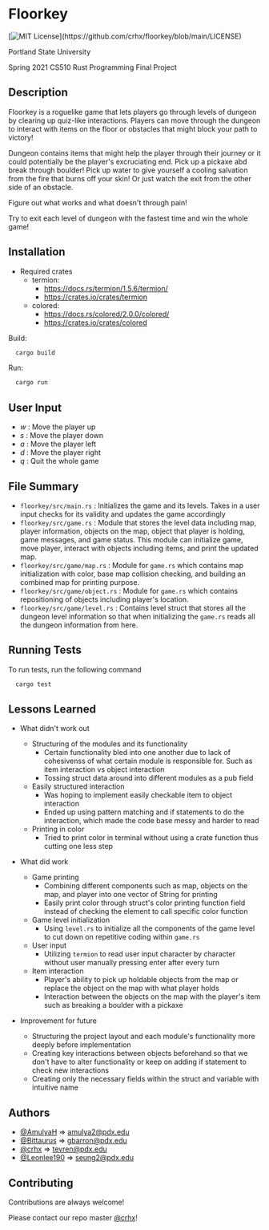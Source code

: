# Floorkey

[![MIT License](https://img.shields.io/apm/l/atomic-design-ui.svg?)](https://github.com/crhx/floorkey/blob/main/LICENSE)

Portland State University

Spring 2021 CS510 Rust Programming Final Project

## Description

Floorkey is a roguelike game that lets players go through levels of dungeon by clearing up quiz-like interactions.
Players can move through the dungeon to interact with items on the floor or obstacles that might block your path to victory!
 
Dungeon contains items that might help the player through their journey or it could potentially be the player's excruciating end.
Pick up a pickaxe abd break through boulder! Pick up water to give yourself a cooling salvation from the fire that burns off your skin! Or just watch the exit from the other side of an obstacle. 

Figure out what works and what doesn't through pain!

Try to exit each level of dungeon with the fastest time and win the whole game!
## Installation 

* Required crates
    * termion: 
        * https://docs.rs/termion/1.5.6/termion/
        * https://crates.io/crates/termion
    * colored: 
        * https://docs.rs/colored/2.0.0/colored/ 
        * https://crates.io/crates/colored

Build: 
```bash 
  cargo build
```

Run:
```bash
  cargo run
```
## User Input

- *w* : Move the player up
- *s* : Move the player down
- *a* : Move the player left
- *d* : Move the player right
- *q* : Quit the whole game

  
## File Summary

* ```floorkey/src/main.rs``` : Initializes the game and its levels. Takes in a user input checks for its validity and updates the game accordingly
* ```floorkey/src/game.rs``` : Module that stores the level data including map, player information, objects on the map, object that player is holding, game messages, and game status. This module can initialize game, move player, interact with objects including items, and print the updated map.
* ```floorkey/src/game/map.rs``` : Module for ```game.rs``` which contains map initialization with color, base map collision checking, and building an combined map for printing purpose.
* ```floorkey/src/game/object.rs``` : Module for ```game.rs``` which contains repositioning of objects including player's location.
* ```floorkey/src/game/level.rs``` : Contains level struct that stores all the dungeon level information so that when initializing the ```game.rs``` reads all the dungeon information from here.

  
## Running Tests

To run tests, run the following command

```bash
  cargo test
```

## Lessons Learned

* What didn't work out
    * Structuring of the modules and its functionality
        * Certain functionality bled into one another due to lack of cohesivenss of what certain module is responsible for. Such as item interaction vs object interaction
        * Tossing struct data around into different modules as a pub field
    * Easily structured interaction
        * Was hoping to implement easily checkable item to object interaction
        * Ended up using pattern matching and if statements to do the interaction, which made the code base messy and harder to read
    * Printing in color
        * Tried to print color in terminal without using a crate function thus cutting one less step

* What did work
    * Game printing
        * Combining different components such as map, objects on the map, and player into one vector of String for printing
        * Easily print color through struct's color printing function field instead of checking the element to call specific color function
    * Game level initialization
        * Using ```level.rs``` to initialize all the components of the game level to cut down on repetitive coding within ```game.rs```
    * User input
        * Utilizing ```termion``` to read user input character by character without user manually pressing enter after every turn
    * Item interaction
        * Player's ability to pick up holdable objects from the map or replace the object on the map with what player holds
        * Interaction between the objects on the map with the player's item such as breaking a boulder with a pickaxe

* Improvement for future
    * Structuring the project layout and each module's functionality more deeply before implementation
    * Creating key interactions between objects beforehand so that we don't have to alter functionality or keep on adding if statement to check new interactions
    * Creating only the necessary fields within the struct and variable with intuitive name

  
## Authors

- [@AmulyaH](https://github.com/AmulyaH) => amulya2@pdx.edu
- [@Bittaurus](https://github.com/Bittaurus) => gbarron@pdx.edu
- [@crhx](https://github.com/crhx) => tevren@pdx.edu
- [@Leonlee190](https://github.com/Leonlee190) => seung2@pdx.edu

  
## Contributing

Contributions are always welcome!

Please contact our repo master [@crhx](https://github.com/crhx)!

